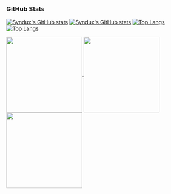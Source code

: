 <!--
**Syndux/Syndux** is a ✨ _special_ ✨ repository because its `README.md` (this file) appears on your GitHub profile.

Here are some ideas to get you started:

- 🔭 I’m currently working on ...
- 🌱 I’m currently learning ...
- 👯 I’m looking to collaborate on ...
- 🤔 I’m looking for help with ...
- 💬 Ask me about ...
- 📫 How to reach me: ...
- 😄 Pronouns: ...
- ⚡ Fun fact: ...
-->
### GitHub Stats
[![Syndux's GitHub stats](https://github-readme-stats.vercel.app/api?username=syndux&hide=stars,issues&show_icons=true&theme=react#gh-dark-mode-only)](https://github.com/syndux/github-readme-stats#gh-dark-mode-only)
[![Syndux's GitHub stats](https://github-readme-stats.vercel.app/api?username=syndux&hide=stars,issues&show_icons=true&theme=default#gh-light-mode-only)](https://github.com/syndux/github-readme-stats#gh-light-mode-only)
[![Top Langs](https://github-readme-stats.vercel.app/api/top-langs/?username=syndux&layout=compact&theme=react#gh-dark-mode-only)](https://github.com/syndux/github-readme-stats#gh-dark-mode-only)
[![Top Langs](https://github-readme-stats.vercel.app/api/top-langs/?username=syndux&layout=compact&theme=react#gh-light-mode-only)](https://github.com/syndux/github-readme-stats#gh-light-mode-only)

<a href="https://github.com/syndux/github-readme-stats#gh-dark-mode-only">
  <img height=200 align="center" src="https://github-readme-stats.vercel.app/api?username=syndux&hide=stars,issues&show_icons=true&theme=react#gh-dark-mode-only" />
</a>
<a href="https://github.com/syndux/github-readme-stats#gh-light-mode-only">
  <img height=200 align="center" src="https://github-readme-stats.vercel.app/api?username=syndux&hide=stars,issues&show_icons=true&theme=default#gh-light-mode-only" />
</a>
<a href="https://github.com/anuraghazra/convoychat">
  <img height=200 align="center" src="https://github-readme-stats.vercel.app/api/top-langs?username=anuraghazra&layout=compact&langs_count=8&card_width=320" />
</a>
